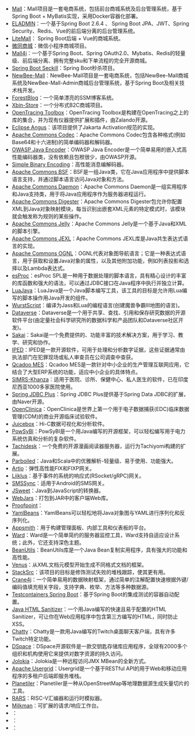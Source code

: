 * [Mall](https://github.com/macrozheng/mall)：Mall项目是一套电商系统，包括前台商城系统及后台管理系统，基于Spring Boot + MyBatis实现，采用Docker容器化部署。
* [ELADMIN](https://github.com/elunez/eladmin)：一个基于Spring Boot 2.6.4 、 Spring Boot JPA、JWT、Spring Security、Redis、Vue的前后端分离的后台管理系统。
* [LiteMall](https://github.com/linlinjava/litemall)： Spring Boot后端 + Vue的商城系统。
* [微同商城](https://gitee.com/fuyang_lipengjun/platform)：微信小程序商城项目。
* [Mall4j](https://gitee.com/gz-yami/mall4j)：一个基于Spring Boot、Spring OAuth2.0、Mybatis、Redis的轻量级、前后端分离、拥有完整sku和下单流程的完全开源商城。
* [Spring Boot Seckill](https://gitee.com/52itstyle/spring-boot-seckill)：Spring Boot秒杀项目。
* [NewBee-Mall](https://github.com/newbee-ltd/newbee-mall)：NewBee-Mall项目是一套电商系统，包括NewBee-Mall商城系统及NewBee-Mall-Admin商城后台管理系统，基于Spring Boot及相关技术栈开发。
* [ForestBlog](https://github.com/saysky/ForestBlog)：一个简单漂亮的SSM博客系统。
* [Xbin-Store](https://gitee.com/xubinux/xbin-store)：一个分布式B2C商城项目。
* [OpenTracing Toolbox](https://github.com/zalando/opentracing-toolbox)：OpenTracing Toolbox是构建在OpenTracing之上的库的集合，并为现有仪器提供扩展和插件，由Zalando开源。
* [Eclipse Angus](https://github.com/eclipse-ee4j/angus-activation)：该项目提供了Jakarta Activation规范的实现。
* [Apache Commons Codec](https://github.com/apache/commons-codec)：Apache Commons Codec包含各种格式(例如Base64和十六进制)的简单编码器和解码器。
* [OWASP Java Encoder](https://github.com/OWASP/owasp-java-encoder)：OWASP Java Encoder是一个简单易用的嵌入式高性能编码器类，没有依赖且包袱很少，由OWASP开源。
* [Simple Binary Encoding](https://github.com/real-logic/simple-binary-encoding)：高性能消息编解码器。
* [Apache Commons BSF](https://github.com/apache/commons-bsf)：BSF是一组Java类，它在Java应用程序中提供脚本语言支持，并通过脚本语言访问Java对象和方法。
* [Apache Commons Daemon](https://github.com/apache/commons-daemon)：Apache Commons Daemon是一组实用程序和Java支持类，用于将Java应用程序作为服务器进程运行。
* [Apache Commons Digester](https://github.com/apache/commons-digester)：Apache Commons Digester包允许你配置XML到Java对象映射模块，每当识别出嵌套XML元素的特定模式时，该模块就会触发称为规则的某些操作。
* [Apache Commons Jelly](https://github.com/apache/commons-jelly)：Apache Commons Jelly是一个基于Java和XML的脚本引擎。
* [Apache Commons JEXL](https://github.com/apache/commons-jexl)：Apache Commons JEXL库是Java共生表达式语言的实现。
* [Apache Commons OGNL](https://github.com/apache/commons-ognl)：OGNL代表对象图导航语言；它是一种表达式语言，用于获取和设置Java对象的属性，以及其他附加功能，例如列表投影和选择以及Lambda表达式。
* [esProc](https://github.com/SPLWare/esProc)：esProc SPL是一种用于数据处理的脚本语言，具有精心设计的丰富的库函数和强大的语法，可以通过JDBC接口在Java程序中执行并独立计算。
* [LuaJava](https://github.com/jasonsantos/luajava)：LuaJava是一个Java脚本编写工具，该工具的目标是允许用Lua编写的脚本操作用Java开发的组件。
* [WurstScript](https://github.com/wurstscript/WurstScript)：编译为Jass和Lua的编程语言(创建魔兽争霸III地图的语言)。
* [Dataverse](https://github.com/IQSS/dataverse)：Dataverse是一个用于共享、查找、引用和保存研究数据的开源软件平台(由定量社会科学研究所的数据科学和产品团队和Dataverse社区开发)。
* [Sakai](https://github.com/sakaiproject/sakai)：Sakai是一个免费提供的、功能丰富的技术解决方案，用于学习、教学、研究和协作。
* [IPED](https://github.com/sepinf-inc/IPED)：IPED是一款开源软件，可用于处理和分析数字证据，这些证据通常由执法部门在犯罪现场或私人审查员在公司调查中查获。
* [Qcadoo MES](https://github.com/qcadoo/mes)：Qcadoo MES是一款针对中小企业的生产管理互联网应用，它结合了大型ERP系统的功能，适应中小企业的具体特点。
* [SIMRS-Khanza](https://github.com/mas-elkhanza/SIMRS-Khanza)：适用于医院、诊所、保健中心、私人医生的软件，已在印度尼西亚1000多家医院使用。
* [Spring JDBC Plus](https://github.com/naver/spring-jdbc-plus)：Spring JDBC Plus提供基于Spring Data JDBC的扩展，由Naver开源。
* [OpenClinica](https://github.com/OpenClinica/OpenClinica)：OpenClinica是世界上第一个用于电子数据捕获(EDC)临床数据管理(CDM)的商业开源临床试验软件。
* [Juicebox](https://github.com/aidenlab/Juicebox)：Hi-C数据可视化和分析软件。
* [PowSyBl](https://github.com/powsybl/powsybl-core)：PowSyBl是一个用Java编写的开源框架，可以轻松编写用于电力系统仿真和分析的复杂软件。
* [Tachidesk](https://github.com/Suwayomi/Tachidesk-Server)：一个免费的开源漫画阅读器服务器，运行为Tachiyomi构建的扩展。
* [Parboiled](https://github.com/sirthias/parboiled)：Java和Scala中的优雅解析-轻量级、易于使用、功能强大。
* [Artio](https://github.com/real-logic/artio)：弹性高性能FIX和FIXP网关。
* [Liiklus](https://github.com/bsideup/liiklus)：基于事件的系统的响应式(RSocket/gRPC)网关。
* [SMSSync](https://github.com/ushahidi/SMSSync)：适用于Android的SMS网关。
* [JSweet](https://github.com/cincheo/jsweet)：Java到JavaScript的转换器。
* [WebJars](https://github.com/webjars/webjars)：打包到JAR中的客户端Web库。
* [Proofpoint](https://github.com/proofpoint/platform)：
* [YamlBeans](https://github.com/EsotericSoftware/yamlbeans)：YamlBeans可以轻松地将Java对象图与YAML进行序列化和反序列化。
* [Appsmith](https://github.com/appsmithorg/appsmith)：用于构建管理面板、内部工具和仪表板的平台。
* [Ward](https://github.com/Rudolf-Barbu/Ward)：Ward是一个简单简约的服务器监控工具，Ward支持自适应设计系统；此外，它还支持深色主题。
* [BeanUtils](https://github.com/yangtu222/BeanUtils)：BeanUtils库是一个Java Bean复制实用程序，具有强大的功能和高性能。
* [Venus](https://github.com/fugerit-org/fj-doc)：从XML文档元模型开始生成不同格式文档的框架。
* [StackSrc](https://github.com/laech/java-stacksrc)：该项目的目标是修饰测试失败的堆栈跟踪，使其更有用。
* [Crane4j](https://github.com/opengoofy/crane4j)：一个简单易用的数据映射框架，通过简单的注解配置快速根据外键/编码值填充相关字段，支持字典、枚举、方法等多种数据源。
* [Testcontainers Spring Boot](https://github.com/PlaytikaOSS/testcontainers-spring-boot)：基于Spring Boot的集成测试的容器自动配置。
* [Java HTML Sanitizer](https://github.com/OWASP/java-html-sanitizer)：一个用Java编写的快速且易于配置的HTML Sanitizer，可让你在Web应用程序中包含第三方编写的HTML，同时防止XSS。
* [Chatty](https://github.com/chatty/chatty)：Chatty是一款用Java编写的Twitch桌面聊天客户端，具有许多Twitch特定功能。
* [DSpace](https://github.com/DSpace/DSpace)：DSpace开源软件是一款交钥匙存储库应用程序，全球有2000多个组织和机构使用它来提供对数字资源的持久访问。
* [Jolokia](https://github.com/jolokia/jolokia)：Jolokia是一种远程访问JMX MBean的全新方式。
* [Apache Usergrid](https://github.com/apache/usergrid)：Usergrid是一个基于RESTful API的用于Web和移动应用程序的多租户后端即服务堆栈。
* [Planetiler](https://github.com/onthegomap/planetiler)：Planetiler是一种从OpenStreetMap等地理数据源生成矢量切片的工具。
* [RARS](https://github.com/TheThirdOne/rars)：RISC-V汇编器和运行时模拟器。
* [Milkman](https://github.com/warmuuh/milkman)：可扩展的请求/响应工作台。
* []()：
* []()：
* []()：